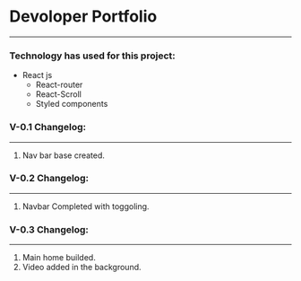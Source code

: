 # Devoloper Portfolio

---

### Technology has used for this project:

- React js
  - React-router
  - React-Scroll
  - Styled components

### V-0.1 Changelog:

---

1. Nav bar base created.

### V-0.2 Changelog:

---

1. Navbar Completed with toggoling.

### V-0.3 Changelog:

---

1. Main home builded.
2. Video added in the background.
